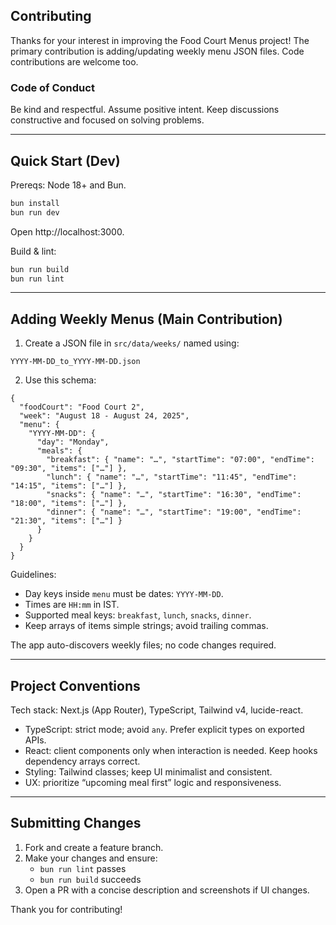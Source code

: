 ## Contributing

Thanks for your interest in improving the Food Court Menus project! The primary contribution is adding/updating weekly menu JSON files. Code contributions are welcome too.

### Code of Conduct
Be kind and respectful. Assume positive intent. Keep discussions constructive and focused on solving problems.

---

## Quick Start (Dev)

Prereqs: Node 18+ and Bun.

```bash
bun install
bun run dev
```
Open http://localhost:3000.

Build & lint:
```bash
bun run build
bun run lint
```

---

## Adding Weekly Menus (Main Contribution)

1) Create a JSON file in `src/data/weeks/` named using:
```
YYYY-MM-DD_to_YYYY-MM-DD.json
```

2) Use this schema:
```jsonc
{
  "foodCourt": "Food Court 2",
  "week": "August 18 - August 24, 2025",
  "menu": {
    "YYYY-MM-DD": {
      "day": "Monday",
      "meals": {
        "breakfast": { "name": "…", "startTime": "07:00", "endTime": "09:30", "items": ["…"] },
        "lunch": { "name": "…", "startTime": "11:45", "endTime": "14:15", "items": ["…"] },
        "snacks": { "name": "…", "startTime": "16:30", "endTime": "18:00", "items": ["…"] },
        "dinner": { "name": "…", "startTime": "19:00", "endTime": "21:30", "items": ["…"] }
      }
    }
  }
}
```

Guidelines:
- Day keys inside `menu` must be dates: `YYYY-MM-DD`.
- Times are `HH:mm` in IST.
- Supported meal keys: `breakfast`, `lunch`, `snacks`, `dinner`.
- Keep arrays of items simple strings; avoid trailing commas.

The app auto-discovers weekly files; no code changes required.

---

## Project Conventions

Tech stack: Next.js (App Router), TypeScript, Tailwind v4, lucide-react.

- TypeScript: strict mode; avoid `any`. Prefer explicit types on exported APIs.
- React: client components only when interaction is needed. Keep hooks dependency arrays correct.
- Styling: Tailwind classes; keep UI minimalist and consistent.
- UX: prioritize “upcoming meal first” logic and responsiveness.

---

## Submitting Changes

1) Fork and create a feature branch.
2) Make your changes and ensure:
   - `bun run lint` passes
   - `bun run build` succeeds
3) Open a PR with a concise description and screenshots if UI changes.

Thank you for contributing!


